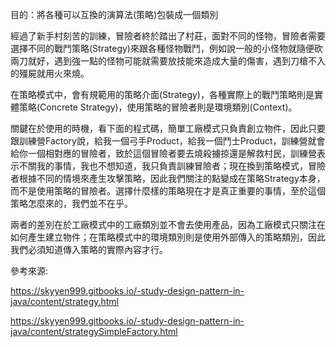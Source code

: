 目的：將各種可以互換的演算法(策略)包裝成一個類別

經過了新手村刻苦的訓練，冒險者終於踏出了村莊，面對不同的怪物，冒險者需要選擇不同的戰鬥策略(Strategy)來跟各種怪物戰鬥，例如說一般的小怪物就隨便砍兩刀就好，遇到強一點的怪物可能就需要放技能來造成大量的傷害，遇到刀槍不入的殭屍就用火來燒。

在策略模式中，會有規範用的策略介面(Strategy)，各種實際上的戰鬥策略則是實體策略(Concrete Strategy)，使用策略的冒險者則是環境類別(Context)。

關鍵在於使用的時機，看下面的程式碼，簡單工廠模式只負責創立物件，因此只要跟訓練營Factory說，給我一個弓手Product，給我一個鬥士Product，訓練營就會給你一個相對應的冒險者，致於這個冒險者要去燒殺擄掠還是解救村民，訓練營表示不關我的事情，我也不想知道，我只負責訓練冒險者；現在換到策略模式，冒險者根據不同的情境來產生攻擊策略，因此我們關注的點變成在策略Strategy本身，而不是使用策略的冒險者。選擇什麼樣的策略現在才是真正重要的事情，至於這個策略怎麼來的，我們並不在乎。

兩者的差別在於工廠模式中的工廠類別並不會去使用產品，因為工廠模式只關注在如何產生建立物件；在策略模式中的環境類別則是使用外部傳入的策略類別，因此我們必須知道傳入策略的實際內容才行。

參考來源:

https://skyyen999.gitbooks.io/-study-design-pattern-in-java/content/strategy.html

https://skyyen999.gitbooks.io/-study-design-pattern-in-java/content/strategySimpleFactory.html